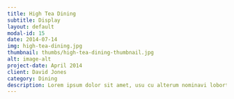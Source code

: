 ```yaml
---
title: High Tea Dining
subtitle: Display
layout: default
modal-id: 15
date: 2014-07-14
img: high-tea-dining.jpg
thumbnail: thumbs/high-tea-dining-thumbnail.jpg
alt: image-alt
project-date: April 2014
client: David Jones
category: Dining
description: Lorem ipsum dolor sit amet, usu cu alterum nominavi lobortis.
---
```

